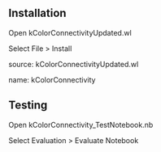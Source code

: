 ## Installation
Open kColorConnectivityUpdated.wl

Select File > Install

source: kColorConnectivityUpdated.wl

name: kColorConnectivity

## Testing
Open kColorConnectivity_TestNotebook.nb

Select Evaluation > Evaluate Notebook
